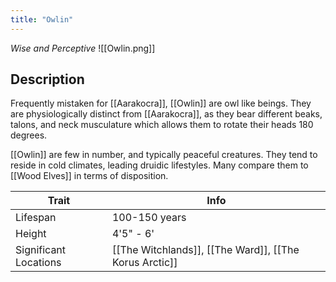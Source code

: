 ```yaml
---
title: "Owlin"
---
```

*Wise and Perceptive*
![[Owlin.png]]

## Description
Frequently mistaken for [[Aarakocra]], [[Owlin]] are owl like beings. They are physiologically distinct from [[Aarakocra]], as they bear different beaks, talons, and neck musculature which allows them to rotate their heads 180 degrees.

[[Owlin]] are few in number, and typically peaceful creatures. They tend to reside in cold climates, leading druidic lifestyles. Many compare them to [[Wood Elves]] in terms of disposition.

| Trait | Info |
| --- | --- |
| Lifespan | 100-150 years |
| Height | 4'5" - 6' |
| Significant Locations | [[The Witchlands]], [[The Ward]], [[The Korus Arctic]] |